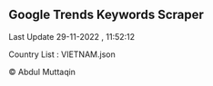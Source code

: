 

## Google Trends Keywords Scraper 
 
Last Update 29-11-2022 , 11:52:12

Country List :
VIETNAM.json



© Abdul Muttaqin 
